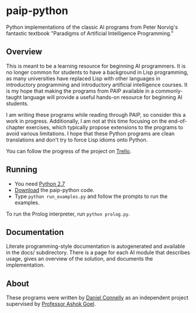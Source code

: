 paip-python
===========

Python implementations of the classic AI programs from Peter Norvig's fantastic
textbook "Paradigms of Artificial Intelligence Programming."


## Overview

This is meant to be a learning resource for beginning AI programmers.  It is no
longer common for students to have a background in Lisp programming, as many
universities have replaced Lisp with other languages in introductory programming
and introductory artificial intelligence courses.  It is my hope that making the
programs from PAIP available in a commonly-taught language will provide a useful
hands-on resource for beginning AI students.

I am writing these programs while reading through PAIP, so consider this a work
in progress.  Additionally, I am not at this time focusing on the end-of-chapter
exercises, which typically propose extensions to the programs to avoid various
limitations.  I hope that these Python programs are clean translations and don't
try to force Lisp idioms onto Python.

You can follow the progress of the project on [Trello][].


## Running

- You need [Python 2.7][]
- [Download][] the paip-python code.
- Type `python run_examples.py` and follow the prompts to run the examples.

To run the Prolog interpreter, run `python prolog.py`.

## Documentation

Literate programming-style documentation is autogenerated and available in the
docs/ subdirectory.  There is a page for each AI module that describes usage,
gives an overview of the solution, and documents the implementation.


## About

These programs were written by [Daniel Connelly][homepage] as an independent
project supervised by [Professor Ashok Goel][goel].


[homepage]: http://www.dhconnelly.com
[goel]: http://home.cc.gatech.edu/dil/3
[Download]: https://github.com/dhconnelly/paip-python/zipball/master
[Trello]: https://trello.com/board/paip-python/4f4ba053201012e46306e5f0
[Python 2.7]: http://python.org/download/releases/2.7.2/
